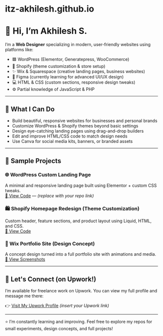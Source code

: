 # itz-akhilesh.github.io
# 👋 Hi, I’m Akhilesh S.

I’m a **Web Designer** specializing in modern, user-friendly websites using platforms like:

- 🟦 WordPress (Elementor, Generatepress, WooCommerce)
- 🛒 Shopify (theme customization & store setup)
- ✨ Wix & Squarespace (creative landing pages, business websites)
- 🎨 Figma (currently learning for advanced UI/UX design)
- 💻 HTML & CSS (custom sections, responsive design tweaks)
- ⚙️ Partial knowledge of JavaScript & PHP

---

## 🧩 What I Can Do

- Build beautiful, responsive websites for businesses and personal brands
- Customize WordPress & Shopify themes beyond basic settings
- Design eye-catching landing pages using drag-and-drop builders
- Edit and improve HTML/CSS code to match design needs
- Use Canva for social media kits, banners, or branded assets

---

## 📂 Sample Projects

### 🌐 WordPress Custom Landing Page
A minimal and responsive landing page built using Elementor + custom CSS tweaks.  
[🔗 View Code](#) — *(replace with your repo link)*

### 🛍️ Shopify Homepage Redesign (Theme Customization)
Custom header, feature sections, and product layout using Liquid, HTML, and CSS.  
[🔗 View Code](#)

### 📱 Wix Portfolio Site (Design Concept)
A concept design turned into a full portfolio site with animations and media.  
[🔗 View Screenshots](#)

---

## 💬 Let's Connect (on Upwork!)

I’m available for freelance work on Upwork. You can view my full profile and message me there:

👉 [Visit My Upwork Profile](#) *(insert your Upwork link)*

---

⭐ I’m constantly learning and improving. Feel free to explore my repos for small experiments, design concepts, and full projects!

